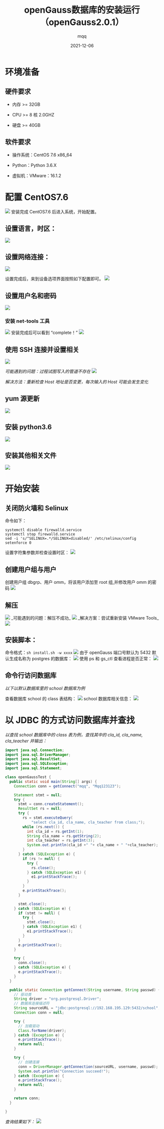 ﻿---
title: 'openGauss数据库的安装运行（openGauss2.0.1）'
date: '2021-12-06'
category: 'blog'
tags: ['openGauss数据库的安装运行']
archives: '2021-12'
author: 'mqq'
summary: 'openGauss数据库的安装运行'
img: '/zh/blogs/mqq/title/title.png'
---

# 环境准备

## 硬件要求

- 内存 >= 32GB

- CPU >= 8 核 2.0GHZ

- 硬盘 >= 40GB

## 软件要求

- 操作系统：CentOS 7.6 x86_64

- Python：Python 3.6.X

- 虚拟机：VMware：16.1.2

# 配置 CentOS7.6

<img src='https://img-blog.csdnimg.cn/d2d3fe5be58b46a5952b06a0b25133e4.png?x-oss-process=image/watermark,type_ZHJvaWRzYW5zZmFsbGJhY2s,shadow_50,text_Q1NETiBAcXFfNDQzNjExMzY=,size_20,color_FFFFFF,t_70,g_se,x_16'>
安装完成 CentOS7.6 后进入系统，开始配置。

## 设置语言，时区：

<img src='https://img-blog.csdnimg.cn/8740d1fb5ed64b3bba4855c531784e90.png?x-oss-process=image/watermark,type_ZHJvaWRzYW5zZmFsbGJhY2s,shadow_50,text_Q1NETiBAcXFfNDQzNjExMzY=,size_20,color_FFFFFF,t_70,g_se,x_16'>

## 设置网络连接：

<img src='https://img-blog.csdnimg.cn/b11f73c4ac074eeea847d46389ca9963.png?x-oss-process=image/watermark,type_ZHJvaWRzYW5zZmFsbGJhY2s,shadow_50,text_Q1NETiBAcXFfNDQzNjExMzY=,size_20,color_FFFFFF,t_70,g_se,x_16'>

设置完成后，来到设备选项界面按照如下配置即可。
<img src='https://img-blog.csdnimg.cn/a58114e33f1642c7918e897222ae1bc0.png?x-oss-process=image/watermark,type_ZHJvaWRzYW5zZmFsbGJhY2s,shadow_50,text_Q1NETiBAcXFfNDQzNjExMzY=,size_20,color_FFFFFF,t_70,g_se,x_16'>

## 设置用户名和密码

<img src='https://img-blog.csdnimg.cn/e25dfce8d3ef47b19b8945b59c8e5c7e.png?x-oss-process=image/watermark,type_ZHJvaWRzYW5zZmFsbGJhY2s,shadow_50,text_Q1NETiBAcXFfNDQzNjExMzY=,size_20,color_FFFFFF,t_70,g_se,x_16'>

### 安装 net-tools 工具

<img src='https://img-blog.csdnimg.cn/ff4b631155754420b539f442bcb3afe4.png?x-oss-process=image/watermark,type_ZHJvaWRzYW5zZmFsbGJhY2s,shadow_50,text_Q1NETiBAcXFfNDQzNjExMzY=,size_20,color_FFFFFF,t_70,g_se,x_16'>
安装完成后可以看到 “complete！”
<img src='https://img-blog.csdnimg.cn/4b7c5e21866649048b9cac39e195a3bc.png?x-oss-process=image/watermark,type_ZHJvaWRzYW5zZmFsbGJhY2s,shadow_50,text_Q1NETiBAcXFfNDQzNjExMzY=,size_20,color_FFFFFF,t_70,g_se,x_16'>

## 使用 SSH 连接并设置相关

<img src='https://img-blog.csdnimg.cn/efbb700cf55d4f90819df39b48eca339.png'>

_可能遇到的问题：过程试图写入的管道不存在_
<img src='https://img-blog.csdnimg.cn/8e01856f87264150a96042e9a6e106de.png'>

_解决方法：重新检查 Host 地址是否变更，每次输入的 Host 可能会发生变化_

## yum 源更新

<img src='https://img-blog.csdnimg.cn/b931bb98ec5a4bf3990207f0d567ecec.png?x-oss-process=image/watermark,type_ZHJvaWRzYW5zZmFsbGJhY2s,shadow_50,text_Q1NETiBAcXFfNDQzNjExMzY=,size_20,color_FFFFFF,t_70,g_se,x_16'>

## 安装 python3.6

<img src='https://img-blog.csdnimg.cn/41aa77d1bbf74b99a933880df7f65952.png?x-oss-process=image/watermark,type_ZHJvaWRzYW5zZmFsbGJhY2s,shadow_50,text_Q1NETiBAcXFfNDQzNjExMzY=,size_20,color_FFFFFF,t_70,g_se,x_16'>

## 安装其他相关文件

<img src='https://img-blog.csdnimg.cn/900ea56cf36049df862dba1b154aab78.png'>

# 开始安装

## 关闭防火墙和 Selinux

命令如下：

```
systemctl disable firewalld.service
systemctl stop firewalld.service
sed -i 's/^SELINUX=.*/SELINUX=disabled/' /etc/selinux/config
setenforce 0
```

设置字符集参数并检查设置时区：
<img src='https://img-blog.csdnimg.cn/57aa4acc8cfa4df0af61deee08fd9922.png?x-oss-process=image/watermark,type_ZHJvaWRzYW5zZmFsbGJhY2s,shadow_50,text_Q1NETiBAcXFfNDQzNjExMzY=,size_20,color_FFFFFF,t_70,g_se,x_16'>

## 创建用户组与用户

创建用户组 dbgrp、用户 omm，将该用户添加至 root 组,并修改用户 omm 的密码
<img src='https://img-blog.csdnimg.cn/66d95285e77b450dab0d48a9d0727d59.png'>

## 解压

<img src='https://img-blog.csdnimg.cn/7cabd2989f9749fa99479fccab82daa5.png'>
_可能遇到的问题：解压不成功_
<img src='https://img-blog.csdnimg.cn/9de721393c0d4431bb8c7109e66a8f27.png'>
_解决方案：尝试重新安装 VMware Tools_
<img src='https://img-blog.csdnimg.cn/f4aa88d607de4efb9084ec13b9d8d922.png?x-oss-process=image/watermark,type_ZHJvaWRzYW5zZmFsbGJhY2s,shadow_50,text_Q1NETiBAcXFfNDQzNjExMzY=,size_20,color_FFFFFF,t_70,g_se,x_16'>

## 安装脚本：

命令格式：`sh install.sh -w xxxx`
<img src='https://img-blog.csdnimg.cn/ff8c2cefb38a45f29e67d5a4d86e6816.png'>
由于 openGauss 端口号默认为 5432 默认生成名称为 postgres 的数据库：
<img src='https://img-blog.csdnimg.cn/4d3f3788652c4628bc1319a4d46447b3.png?x-oss-process=image/watermark,type_ZHJvaWRzYW5zZmFsbGJhY2s,shadow_50,text_Q1NETiBAcXFfNDQzNjExMzY=,size_20,color_FFFFFF,t_70,g_se,x_16'>
使用 ps 和 gs_ctl 查看进程是否正常：
<img src='https://img-blog.csdnimg.cn/18e941ec7eea4345bb9269d587e79270.png?x-oss-process=image/watermark,type_ZHJvaWRzYW5zZmFsbGJhY2s,shadow_50,text_Q1NETiBAcXFfNDQzNjExMzY=,size_20,color_FFFFFF,t_70,g_se,x_16'>

## 命令行访问数据库

_以下以默认数据库里的 school 数据库为例_

查看数据库 school 的 class 表结构：
<img src='https://img-blog.csdnimg.cn/0327a25726284e2aa1a2dc0651686145.png?x-oss-process=image/watermark,type_ZHJvaWRzYW5zZmFsbGJhY2s,shadow_50,text_Q1NETiBAcXFfNDQzNjExMzY=,size_20,color_FFFFFF,t_70,g_se,x_16'>
school 数据库相关信息：
<img src='https://img-blog.csdnimg.cn/c6f52563079a46ffa568c1736ff3ca57.png?x-oss-process=image/watermark,type_ZHJvaWRzYW5zZmFsbGJhY2s,shadow_50,text_Q1NETiBAcXFfNDQzNjExMzY=,size_20,color_FFFFFF,t_70,g_se,x_16'>

# 以 JDBC 的方式访问数据库并查找

_以查找 school 数据库中的 class 表为例，查找其中的 cla_id, cla_name, cla_teacher 并输出：_

```java
import java.sql.Connection;
import java.sql.DriverManager;
import java.sql.ResultSet;
import java.sql.SQLException;
import java.sql.Statement;

class openGaussTest {
  public static void main(String[] args) {
    Connection conn = getConnect("mqq", "Mqq123123");

    Statement stmt = null;
    try {
      stmt = conn.createStatement();
      ResultSet rs = null;
      try {
        rs = stmt.executeQuery(
            "select cla_id, cla_name, cla_teacher from class;");
        while (rs.next()) {
          int cla_id = rs.getInt(1);
          String cla_name = rs.getString(2);
          int cla_teacher = rs.getInt(3);
          System.out.println(cla_id +" "+ cla_name + " "+cla_teacher);
        }
      } catch (SQLException e) {
        if (rs != null) {
          try {
            rs.close();
          } catch (SQLException e1) {
            e1.printStackTrace();
          }
        }
        e.printStackTrace();
      }

      stmt.close();
    } catch (SQLException e) {
      if (stmt != null) {
        try {
          stmt.close();
        } catch (SQLException e1) {
          e1.printStackTrace();
        }
      }
      e.printStackTrace();
    }

    try {
      conn.close();
    } catch (SQLException e) {
      e.printStackTrace();
    }
  }

  public static Connection getConnect(String username, String passwd) {
    // 驱动类
    String driver = "org.postgresql.Driver";
    // 数据库连接描述符
    String sourceURL = "jdbc:postgresql://192.168.195.129:5432/school";
    Connection conn = null;

    try {
      // 加载驱动
      Class.forName(driver);
    } catch (Exception e) {
      e.printStackTrace();
      return null;
    }

    try {
      // 创建连接
      conn = DriverManager.getConnection(sourceURL, username, passwd);
      System.out.println("Connection succeed!");
    } catch (Exception e) {
      e.printStackTrace();
      return null;
    }

    return conn;
  }

}
```

_查询结果如下：_
<img src='https://img-blog.csdnimg.cn/ac49acca2f72474abe7c997e8b79fc83.png?x-oss-process=image/watermark,type_ZHJvaWRzYW5zZmFsbGJhY2s,shadow_50,text_Q1NETiBAcXFfNDQzNjExMzY=,size_20,color_FFFFFF,t_70,g_se,x_16'>
